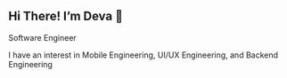 <h2>Hi There! I’m Deva 👋</h2
<p>Software Engineer</p>
<p>I have an interest in Mobile Engineering, UI/UX Engineering, and Backend Engineering</p>

<!---
## Tech Stacks
### Back-End
![Go](https://img.shields.io/badge/go-%2300ADD8.svg?style=for-the-badge&logo=go&logoColor=white)

### Front-End
![TailwindCSS](https://img.shields.io/badge/tailwindcss-%2338B2AC.svg?style=for-the-badge&logo=tailwind-css&logoColor=white)

### IDEs
![Visual Studio Code](https://img.shields.io/badge/Visual%20Studio%20Code-0078d7.svg?style=for-the-badge&logo=visual-studio-code&logoColor=white)  

[![](https://visitcount.itsvg.in/api?id=rahdeva&icon=0&color=0)](https://visitcount.itsvg.in)

<a href="https://app.daily.dev/rahdeva"><img src="https://api.daily.dev/devcards/v2/VqOAGUtOGoWVLcQPE7PmP.png?type=wide&r=j4h" width="652" alt="Rah Deva's Dev Card"/></a>
-->
